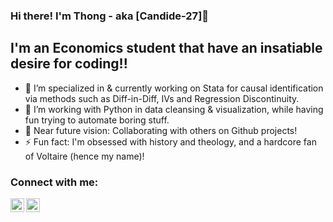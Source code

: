 ### Hi there! I'm Thong - aka [Candide-27]👋

## I'm an Economics student that have an insatiable desire for coding!!

- 🔭 I’m specialized in & currently working on Stata for causal identification via methods such as Diff-in-Diff, IVs and Regression Discontinuity.
- 🌱 I’m working with Python in data cleansing & visualization, while having fun trying to automate boring stuff.
- 🥅 Near future vision: Collaborating with others on Github projects!
- ⚡ Fun fact: I'm obsessed with history and theology, and a hardcore fan of Voltaire (hence my name)!

### Connect with me:

[<img align="left" alt="Candide-27 | LinkedIn" width="22px" src="https://cdn.jsdelivr.net/npm/simple-icons@v3/icons/linkedin.svg" />][linkedin]
[<img align="left" alt="Candide-27 | Instagram" width="22px" src="https://cdn.jsdelivr.net/npm/simple-icons@v3/icons/instagram.svg" />][instagram]

<br />


</details>

[instagram]: https://www.instagram.com/nhatthongg/?hl=en
[linkedin]: https://www.linkedin.com/in/thong-huynh-8907441aa/



<!--
**Candide-27/Candide-27** is a ✨ _special_ ✨ repository because its `README.md` (this file) appears on your GitHub profile.

Here are some ideas to get you started:

- 🔭 I’m currently working on ...
- 🌱 I’m currently learning ...
- 👯 I’m looking to collaborate on ...
- 🤔 I’m looking for help with ...
- 💬 Ask me about ...
- 📫 How to reach me: ...
- 😄 Pronouns: ...
- ⚡ Fun fact: ...
-->
